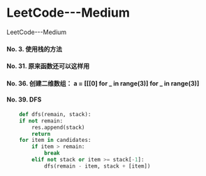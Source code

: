 # LeetCode---Medium
LeetCode---Medium
#### No. 3.  使用栈的方法
#### No. 31. 原来函数还可以这样用
#### No. 36. 创建二维数组： a = [[[0] for _ in range(3)] for _ in range(3)]
#### No. 39. DFS
``` python
    def dfs(remain, stack):
    if not remain:
        res.append(stack)
        return 
    for item in candidates:
        if item > remain:
            break
        elif not stack or item >= stack[-1]:
            dfs(remain - item, stack + [item])
```